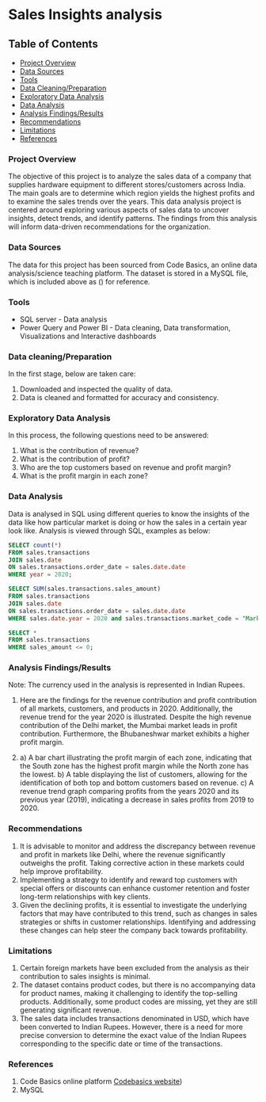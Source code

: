 # Sales Insights analysis

## Table of Contents

  - [Project Overview](#project-overview)
  - [Data Sources](#data-sources)
  - [Tools](#tools)
  - [Data Cleaning/Preparation](#data-cleaningpreparation)
  - [Exploratory Data Analysis](#exploratory-data-analysis)
  - [Data Analysis](#data-analysis)
  - [Analysis Findings/Results](#analysis-findingsresults)
  - [Recommendations](#recommendations)
  - [Limitations](#limitations)
  - [References](#references)

### Project Overview

The objective of this project is to analyze the sales data of a company that supplies hardware equipment to different stores/customers across India. The main goals are to determine which region yields the highest profits and to examine the sales trends over the years.
This data analysis project is centered around exploring various aspects of sales data to uncover insights, detect trends, and identify patterns. The findings from this analysis will inform data-driven recommendations for the organization.

### Data Sources

The data for this project has been sourced from Code Basics, an online data analysis/science teaching platform. The dataset is stored in a MySQL file, which is included above as () for reference.

### Tools

- SQL server - Data analysis
- Power Query and Power BI - Data cleaning, Data transformation, Visualizations and Interactive dashboards

### Data cleaning/Preparation

In the first stage, below are taken care:
1. Downloaded and inspected the quality of data.
2. Data is cleaned and formatted for accuracy and consistency.

### Exploratory Data Analysis

In this process, the following questions need to be answered:

1. What is the contribution of revenue?
2. What is the contribution of profit?
3. Who are the top customers based on revenue and profit margin?
4. What is the profit margin in each zone?

### Data Analysis

Data is analysed in SQL using different queries to know the insights of the data like how particular market is doing or how the sales in a certain year look like.
Analysis is viewed through SQL, examples as below:

```sql
SELECT count(*)
FROM sales.transactions
JOIN sales.date
ON sales.transactions.order_date = sales.date.date
WHERE year = 2020;
```
```sql
SELECT SUM(sales.transactions.sales_amount)
FROM sales.transactions
JOIN sales.date
ON sales.transactions.order_date = sales.date.date
WHERE sales.date.year = 2020 and sales.transactions.market_code = "Mark001";
```
```sql
SELECT *
FROM sales.transactions
WHERE sales_amount <= 0;
```

### Analysis Findings/Results

Note: The currency used in the analysis is represented in Indian Rupees.

1. Here are the findings for the revenue contribution and profit contribution of all markets, customers, and products in 2020. Additionally, the revenue trend for the year 2020 is illustrated.
   Despite the high revenue contribution of the Delhi market, the Mumbai market leads in profit contribution. Furthermore, the Bhubaneshwar market exhibits a higher profit margin.




2. a) A bar chart illustrating the profit margin of each zone, indicating that the South zone has the highest profit margin while the North zone has the lowest.
   b) A table displaying the list of customers, allowing for the identification of both top and bottom customers based on revenue.
  c) A revenue trend graph comparing profits from the years 2020 and its previous year (2019), indicating a decrease in sales profits from 2019 to 2020.

  



### Recommendations

1. It is advisable to monitor and address the discrepancy between revenue and profit in markets like Delhi, where the revenue significantly outweighs the profit. Taking corrective action in these markets could help improve profitability.
2. Implementing a strategy to identify and reward top customers with special offers or discounts can enhance customer retention and foster long-term relationships with key clients.
3. Given the declining profits, it is essential to investigate the underlying factors that may have contributed to this trend, such as changes in sales strategies or shifts in customer relationships. Identifying and addressing these changes can help steer the company back towards profitability.

### Limitations

1. Certain foreign markets have been excluded from the analysis as their contribution to sales insights is minimal.
2. The dataset contains product codes, but there is no accompanying data for product names, making it challenging to identify the top-selling products. Additionally, some product codes are missing, yet they are still generating significant revenue.
3. The sales data includes transactions denominated in USD, which have been converted to Indian Rupees. However, there is a need for more precise conversion to determine the exact value of the Indian Rupees corresponding to the specific date or time of the transactions.

### References

1. Code Basics online platform [Codebasics website](https://codebasics.io/))
2. MySQL

